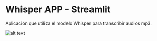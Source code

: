# Whisper APP - Streamlit

Aplicación que utiliza el modelo Whisper para transcribir audios mp3.

![alt text](https://imgur.com/a/5GHv08y)
